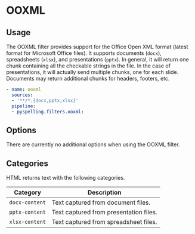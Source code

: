 # OOXML

## Usage

The OOXML filter provides support for the Office Open XML format (latest format for Microsoft Office files). It supports documents (`docx`), spreadsheets (`xlsx`), and presentations (`pptx`). In general, it will return one chunk containing all the checkable strings in the file. In the case of presentations, it will actually send multiple chunks, one for each slide. Documents may return additional chunks for headers, footers, etc.

```yaml
- name: ooxml
  sources:
  - '**/*.{docx,pptx,xlsx}'
  pipeline:
  - pyspelling.filters.ooxml:
```

## Options

There are currently no additional options when using the OOXML filter.

## Categories

HTML returns text with the following categories.

Category      | Description
------------- | -----------
`docx-content` | Text captured from document files.
`pptx-content` | Text captured from presentation files.
`xlsx-content` | Text captured from spreadsheet files.
